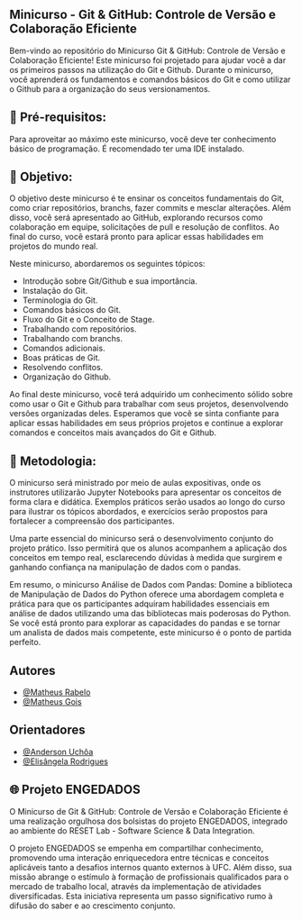 
## Minicurso - Git & GitHub: Controle de Versão e Colaboração Eficiente

Bem-vindo ao repositório do Minicurso Git & GitHub: Controle de Versão e Colaboração Eficiente! Este minicurso foi projetado para ajudar você a dar os primeiros passos na utilização do Git e Github. Durante o minicurso, você aprenderá os fundamentos e comandos básicos do Git e como utilizar o Github para a organização do seus versionamentos.

## 📝 Pré-requisitos:
Para aproveitar ao máximo este minicurso, você deve ter conhecimento básico de programação. É recomendado ter uma IDE instalado.

## 🚀 Objetivo:
O objetivo deste minicurso é te ensinar os conceitos fundamentais do Git, como criar repositórios, branchs, fazer commits e mesclar alterações. Além disso, você será apresentado ao GitHub, explorando recursos como colaboração em equipe, solicitações de pull e resolução de conflitos. Ao final do curso, você estará pronto para aplicar essas habilidades em projetos do mundo real.

Neste minicurso, abordaremos os seguintes tópicos:

- Introdução sobre Git/Github e sua importância.
- Instalação do Git.
- Terminologia do Git.
- Comandos básicos do Git.
- Fluxo do Git e o Conceito de Stage.
- Trabalhando com repositórios.
- Trabalhando com branchs.
- Comandos adicionais.
- Boas práticas de Git.
- Resolvendo conflitos.
- Organização do Github.

Ao final deste minicurso, você terá adquirido um conhecimento sólido sobre como usar o Git e Github para trabalhar com seus projetos, desenvolvendo versões organizadas deles. Esperamos que você se sinta confiante para aplicar essas habilidades em seus próprios projetos e continue a explorar comandos e conceitos mais avançados do Git e Github.

## 📃 Metodologia:

O minicurso será ministrado por meio de aulas expositivas, onde os instrutores utilizarão Jupyter Notebooks para apresentar os conceitos de forma clara e didática. Exemplos práticos serão usados ao longo do curso para ilustrar os tópicos abordados, e exercícios serão propostos para fortalecer a compreensão dos participantes.

Uma parte essencial do minicurso será o desenvolvimento conjunto do projeto prático. Isso permitirá que os alunos acompanhem a aplicação dos conceitos em tempo real, esclarecendo dúvidas à medida que surgirem e ganhando confiança na manipulação de dados com o pandas.

Em resumo, o minicurso Análise de Dados com Pandas: Domine a biblioteca de Manipulação de Dados do Python oferece uma abordagem completa e prática para que os participantes adquiram habilidades essenciais em análise de dados utilizando uma das bibliotecas mais poderosas do Python. Se você está pronto para explorar as capacidades do pandas e se tornar um analista de dados mais competente, este minicurso é o ponto de partida perfeito.

## Autores

- [@Matheus Rabelo](https://www.linkedin.com/in/matheus-feitosa-de-oliveira-rabelo)
- [@Matheus Gois](https://www.linkedin.com/in/matheus-gois-37659526b/)

## Orientadores

- [@Anderson Uchôa](https://www.linkedin.com/in/andersongnuchoa/)
- [@Elisângela Rodrigues](https://www.linkedin.com/in/elis%C3%A2ngela-rodrigues-13a889190/)

## 🌐 Projeto ENGEDADOS 

O Minicurso de Git & GitHub: Controle de Versão e Colaboração Eficiente é uma realização orgulhosa dos bolsistas do projeto ENGEDADOS, integrado ao ambiente do RESET Lab - Software Science & Data Integration. 

O projeto ENGEDADOS se empenha em compartilhar conhecimento, promovendo uma interação enriquecedora entre técnicas e conceitos aplicáveis tanto a desafios internos quanto externos à UFC. Além disso, sua missão abrange o estímulo à formação de profissionais qualificados para o mercado de trabalho local, através da implementação de atividades diversificadas. Esta iniciativa representa um passo significativo rumo à difusão do saber e ao crescimento conjunto.
